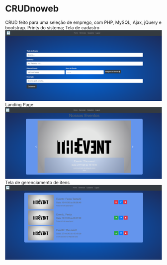 # CRUDnoweb
CRUD feito para uma seleção de emprego, com PHP, MySQL, Ajax, jQuery e bootstrap.
Prints do sistema;
Tela de cadastro
![alt text](https://github.com/renatoracunha/CRUDnoweb/blob/main/systemPrints/form.png?raw=true)
Landing Page
![alt text](https://github.com/renatoracunha/CRUDnoweb/blob/main/systemPrints/landing.png?raw=true)
Tela de gerenciamento de itens
![alt text](https://github.com/renatoracunha/CRUDnoweb/blob/main/systemPrints/gerenciamento.png?raw=true)
